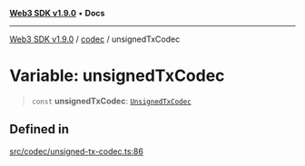 [**Web3 SDK v1.9.0**](../../../README.md) • **Docs**

***

[Web3 SDK v1.9.0](../../../globals.md) / [codec](../README.md) / unsignedTxCodec

# Variable: unsignedTxCodec

> `const` **unsignedTxCodec**: [`UnsignedTxCodec`](../classes/UnsignedTxCodec.md)

## Defined in

[src/codec/unsigned-tx-codec.ts:86](https://github.com/Mystic-Nayy/alephium-web3/blob/ee41f5e0e7d7fb0b155fe62f05b2ac03772895ca/packages/web3/src/codec/unsigned-tx-codec.ts#L86)

